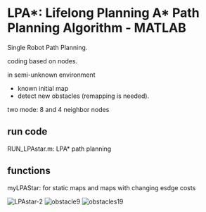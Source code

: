 # LPA*: Lifelong Planning A* Path Planning Algorithm - MATLAB
Single Robot Path Planning.

coding based on nodes.

in semi-unknown environment
 - known initial map
 - detect new obstacles (remapping is needed).

two mode:  8 and 4 neighbor nodes

## run code

RUN_LPAstar.m: LPA* path planning

## functions

myLPAStar: for static maps and maps with changing esdge costs

![LPAstar-2](https://user-images.githubusercontent.com/32360441/169691931-da1e1326-ae4e-4dcf-bb15-92acb9276794.jpg)
![obstacle9](https://user-images.githubusercontent.com/32360441/169779558-273d177a-4dc6-4cc6-b59b-afaf988aa8e6.jpg)
![obstacles19](https://user-images.githubusercontent.com/32360441/169779563-dfb80fea-d312-406a-aa97-3ee6763243d1.jpg)
